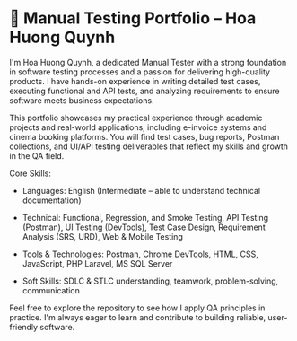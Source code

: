 # 🧪 Manual Testing Portfolio – Hoa Huong Quynh

I'm Hoa Huong Quynh, a dedicated Manual Tester with a strong foundation in software testing processes and a passion for delivering high-quality products. I have hands-on experience in writing detailed test cases, executing functional and API tests, and analyzing requirements to ensure software meets business expectations.

This portfolio showcases my practical experience through academic projects and real-world applications, including e-invoice systems and cinema booking platforms. You will find test cases, bug reports, Postman collections, and UI/API testing deliverables that reflect my skills and growth in the QA field.

Core Skills:

- Languages: English (Intermediate – able to understand technical documentation)

- Technical: Functional, Regression, and Smoke Testing, API Testing (Postman), UI Testing (DevTools), Test Case Design, Requirement Analysis (SRS, URD), Web & Mobile Testing

- Tools & Technologies: Postman, Chrome DevTools, HTML, CSS, JavaScript, PHP Laravel, MS SQL Server

- Soft Skills: SDLC & STLC understanding, teamwork, problem-solving, communication

Feel free to explore the repository to see how I apply QA principles in practice. I'm always eager to learn and contribute to building reliable, user-friendly software.
